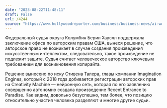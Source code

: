 ```yaml
---
date: "2023-08-22T11:48:11"
draft: False
url: /4244
source: "https://www.hollywoodreporter.com/business/business-news/ai-works-not-copyrightable-studios-1235570316/"
---
```


Федеральный судья округа Колумбия Берил Хауэлл поддержала заключение офиса по авторским правам США, вынеся решение, что авторское право не возникает в случае создания произведения искусственным интеллектом, следовательно, такое произведение не подлежит защите. Судья считает человеческое авторство ключевым требованием для возникновения копирайта.

Решение вынесено по иску Стивена Талера, главы компании Imagination Engines, который с 2018 года добивается регистрации авторских прав на Creativity Machine — нейронную сеть, которая по его заявлению совершенно автономно создала произведение Recent Entrance to Paradise. Как видим, довольно безуспешно, тем более, что позицию относительно участия человека разделяют и многие другие судьи.
